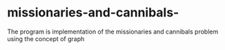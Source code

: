 # missionaries-and-cannibals-
The program is implementation of the missionaries and cannibals problem using the concept of graph
